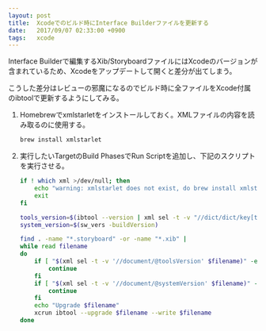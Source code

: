 ```yaml
---
layout: post
title:  Xcodeでのビルド時にInterface Builderファイルを更新する
date:   2017/09/07 02:33:00 +0900
tags:   xcode
---
```


Interface Builderで編集するXib/StoryboardファイルにはXcodeのバージョンが含まれているため、Xcodeをアップデートして開くと差分が出てしまう。

こうした差分はレビューの邪魔になるのでビルド時に全ファイルをXcode付属のibtoolで更新するようにしてみる。

1.  Homebrewでxmlstarletをインストールしておく。XMLファイルの内容を読み取るのに使用する。

    ```sh
    brew install xmlstarlet
    ```

2.  実行したいTargetのBuild PhasesでRun Scriptを追加し、下記のスクリプトを実行させる。

    ```sh
    if ! which xml >/dev/null; then
        echo "warning: xmlstarlet does not exist, do brew install xmlstarlet"
        exit
    fi

    tools_version=$(ibtool --version | xml sel -t -v "//dict/dict/key[text()='bundle-version']/following::string[1]" 2>/dev/null)
    system_version=$(sw_vers -buildVersion)

    find . -name "*.storyboard" -or -name "*.xib" |
    while read filename
    do
        if [ "$(xml sel -t -v '//document/@toolsVersion' $filename)" -eq "$tools_version" ]; then
            continue
        fi
        if [ "$(xml sel -t -v '//document/@systemVersion' $filename)" -eq "$system_version" ]; then
            continue
        fi
        echo "Upgrade $filename"
        xcrun ibtool --upgrade $filename --write $filename
    done
    ```
